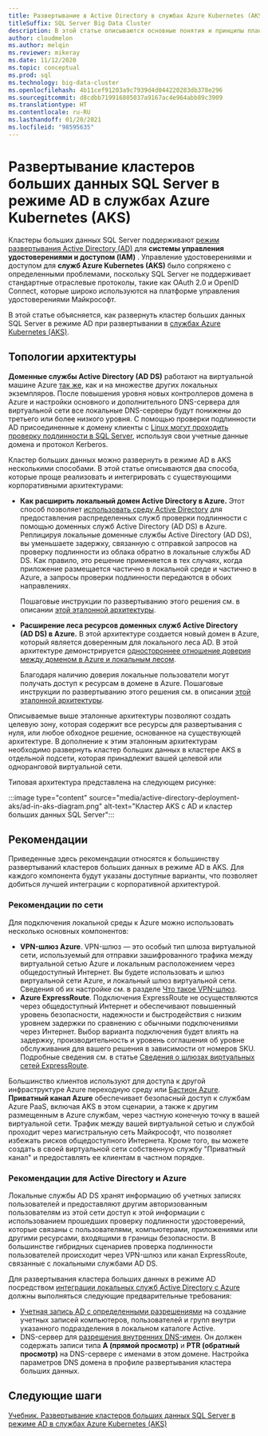 ```yaml
---
title: Развертывание в Active Directory в службах Azure Kubernetes (AKS)
titleSuffix: SQL Server Big Data Cluster
description: В этой статье описываются основные понятия и принципы планирования при развертывании кластеров больших данных SQL Server в режиме AD в службах Azure Kubernetes (AKS).
author: cloudmelon
ms.author: melqin
ms.reviewer: mikeray
ms.date: 11/12/2020
ms.topic: conceptual
ms.prod: sql
ms.technology: big-data-cluster
ms.openlocfilehash: 4b11cef91203a9c7939d4d044220283db378e296
ms.sourcegitcommit: d8cdbb719916805037a9167ac4e964abb89c3909
ms.translationtype: HT
ms.contentlocale: ru-RU
ms.lasthandoff: 01/20/2021
ms.locfileid: "98595635"
---
```

# <a name="deploy-sql-server-big-data-clusters-in-ad-mode-on-azure-kubernetes-services-aks"></a>Развертывание кластеров больших данных SQL Server в режиме AD в службах Azure Kubernetes (AKS)

Кластеры больших данных SQL Server поддерживают [режим развертывания Active Directory (AD)](./active-directory-prerequisites.md) для **системы управления удостоверениями и доступом (IAM)** . Управление удостоверениями и доступом для **служб Azure Kubernetes (AKS)** было сопряжено с определенными проблемами, поскольку SQL Server не поддерживает стандартные отраслевые протоколы, такие как OAuth 2.0 и OpenID Connect, которые широко используются на платформе управления удостоверениями Майкрософт.  

В этой статье объясняется, как развернуть кластер больших данных SQL Server в режиме AD при развертывании в [службах Azure Kubernetes (AKS)](/azure/aks/intro-kubernetes). 

## <a name="architecture-topologies"></a>Топологии архитектуры

**Доменные службы Active Directory (AD DS)** работают на виртуальной машине Azure [так же](/windows-server/identity/ad-ds/deploy/virtual-dc/adds-on-azure-vm), как и на множестве других локальных экземпляров.  После повышения уровня новых контроллеров домена в Azure и настройки основного и дополнительного DNS-сервера для виртуальной сети все локальные DNS-серверы будут понижены до третьего или более низкого уровня. С помощью проверки подлинности AD присоединенные к домену клиенты с [Linux могут проходить проверку подлинности в SQL Server](../linux/sql-server-linux-active-directory-auth-overview.md), используя свои учетные данные домена и протокол Kerberos.

Кластер больших данных можно развернуть в режиме AD в AKS несколькими способами.  В этой статье описываются два способа, которые проще реализовать и интегрировать с существующими корпоративными архитектурами:

* **Как расширить локальный домен Active Directory в Azure.** Этот способ позволяет [использовать среду Active Directory](/azure/architecture/reference-architectures/identity/adds-extend-domain) для предоставления распределенных служб проверки подлинности с помощью доменных служб Active Directory (AD DS) в Azure. Реплицируя локальные доменные службы Active Directory (AD DS), вы уменьшаете задержку, связанную с отправкой запросов на проверку подлинности из облака обратно в локальные службы AD DS. Как правило, это решение применяется в тех случаях, когда приложение размещается частично в локальной среде и частично в Azure, а запросы проверки подлинности передаются в обоих направлениях.

   Пошаговые инструкции по развертыванию этого решения см. в описании [этой эталонной архитектуры](https://github.com/mspnp/identity-reference-architectures/tree/master/adds-extend-domain).

* **Расширение леса ресурсов доменных служб Active Directory (AD DS) в Azure.** В этой архитектуре создается новый домен в Azure, который является доверенным для локального леса AD. В этой архитектуре демонстрируется [одностороннее отношение доверия между доменом в Azure и локальным лесом](/azure/architecture/reference-architectures/identity/adds-forest).

   Благодаря наличию доверия локальные пользователи могут получать доступ к ресурсам в домене в Azure. Пошаговые инструкции по развертыванию этого решения см. в описании [этой эталонной архитектуры](https://github.com/mspnp/identity-reference-architectures/tree/master/adds-forest).

Описываемые выше эталонные архитектуры позволяют создать целевую зону, которая содержит все ресурсы для развертывания с нуля, или любое обходное решение, основанное на существующей архитектуре. В дополнение к этим эталонным архитектурам необходимо развернуть кластер больших данных в кластере AKS в отдельной подсети, которая принадлежит вашей целевой или одноранговой виртуальной сети.

Типовая архитектура представлена на следующем рисунке:

:::image type="content" source="media/active-directory-deployment-aks/ad-in-aks-diagram.png" alt-text="Кластер AKS с AD и кластер больших данных SQL Server":::

## <a name="recommendations"></a>Рекомендации

Приведенные здесь рекомендации относятся к большинству развертываний кластеров больших данных в режиме AD в AKS. Для каждого компонента будут указаны доступные варианты, что позволяет добиться лучшей интеграции с корпоративной архитектурой.

### <a name="networking-recommendations"></a>Рекомендации по сети

Для подключения локальной среды к Azure можно использовать несколько основных компонентов:

* **VPN-шлюз Azure**. VPN-шлюз — это особый тип шлюза виртуальной сети, используемый для отправки зашифрованного трафика между виртуальной сетью Azure и локальным расположением через общедоступный Интернет. Вы будете использовать и шлюз виртуальной сети Azure, и локальный шлюз виртуальной сети. Сведения об их настройке см. в разделе [Что такое VPN-шлюз](/azure/vpn-gateway/vpn-gateway-about-vpngateways).
* **Azure ExpressRoute**. Подключения ExpressRoute не осуществляются через общедоступный Интернет и обеспечивают повышенный уровень безопасности, надежности и быстродействия с низким уровнем задержки по сравнению с обычными подключениями через Интернет. Выбор варианта подключения будет влиять на задержку, производительность и уровень соглашения об уровне обслуживания для вашего решения в зависимости от номеров SKU. Подробные сведения см. в статье [Сведения о шлюзах виртуальных сетей ExpressRoute](/azure/expressroute/expressroute-about-virtual-network-gateways).

Большинство клиентов используют для доступа к другой инфраструктуре Azure переходную среду или [Бастион Azure](/azure/bastion/bastion-overview). **Приватный канал Azure** обеспечивает безопасный доступ к службам Azure PaaS, включая AKS в этом сценарии, а также к другим размещенным в Azure службам, через частную конечную точку в вашей виртуальной сети. Трафик между вашей виртуальной сетью и службой проходит через магистральную сеть Майкрософт, что позволяет избежать рисков общедоступного Интернета. Кроме того, вы можете создать в своей виртуальной сети собственную службу "Приватный канал" и предоставлять ее клиентам в частном порядке.

### <a name="active-directory-and-azure-recommendation"></a>Рекомендации для Active Directory и Azure

Локальные службы AD DS хранят информацию об учетных записях пользователей и предоставляют другим авторизованным пользователям из этой сети доступ к этой информации с использованием прошедших проверку подлинности удостоверений, которые связаны с пользователями, компьютерами, приложениями или другими ресурсами, входящими в границы безопасности. В большинстве гибридных сценариев проверка подлинности пользователей происходит через VPN-шлюз или канал ExpressRoute, связанные с локальными службами AD DS.  

Для развертывания кластера больших данных в режиме AD посредством [интеграции локальных служб Active Directory с Azure](/azure/architecture/reference-architectures/identity/) должны выполняться следующие предварительные требования:

* [Учетная запись AD с определенными разрешениями](active-directory-prerequisites.md) на создание учетных записей компьютеров, пользователей и групп внутри указанного подразделения в локальном каталоге Active.
* DNS-сервер для [разрешения внутренних DNS-имен](active-directory-dns-reconciliation.md). Он должен содержать записи типа **A (прямой просмотр)** и **PTR (обратный просмотр)** на DNS-сервере с именами в этом домене. Настройка параметров DNS домена в профиле развертывания кластера больших данных.  

## <a name="next-steps"></a>Следующие шаги

[Учебник. Развертывание кластеров больших данных SQL Server в режиме AD в службах Azure Kubernetes (AKS)](active-directory-deployment-aks-tutorial.md)